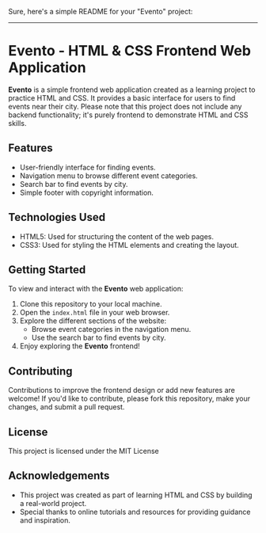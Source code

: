 Sure, here's a simple README for your "Evento" project:

---

# Evento - HTML & CSS Frontend Web Application

**Evento** is a simple frontend web application created as a learning project to practice HTML and CSS. It provides a basic interface for users to find events near their city. Please note that this project does not include any backend functionality; it's purely frontend to demonstrate HTML and CSS skills.

## Features

- User-friendly interface for finding events.
- Navigation menu to browse different event categories.
- Search bar to find events by city.
- Simple footer with copyright information.

## Technologies Used

- HTML5: Used for structuring the content of the web pages.
- CSS3: Used for styling the HTML elements and creating the layout.

## Getting Started

To view and interact with the **Evento** web application:

1. Clone this repository to your local machine.
2. Open the `index.html` file in your web browser.
3. Explore the different sections of the website:
   - Browse event categories in the navigation menu.
   - Use the search bar to find events by city.
4. Enjoy exploring the **Evento** frontend!

## Contributing

Contributions to improve the frontend design or add new features are welcome! If you'd like to contribute, please fork this repository, make your changes, and submit a pull request.

## License

This project is licensed under the MIT License

## Acknowledgements

- This project was created as part of learning HTML and CSS by building a real-world project.
- Special thanks to online tutorials and resources for providing guidance and inspiration.
